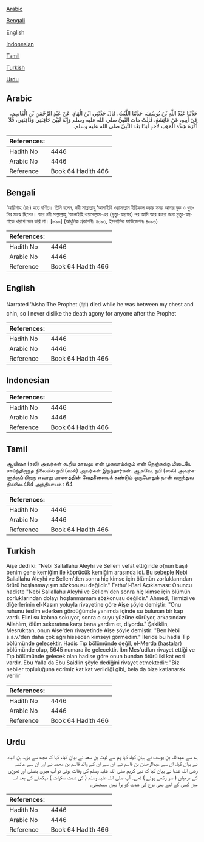 [Arabic](#arabic)

[Bengali](#bengali)

[English](#english)

[Indonesian](#indonesian)

[Tamil](#tamil)

[Turkish](#turkish)

[Urdu](#urdu)

## Arabic


<div dir="rtl" lang="ar" style={{fontSize:'larger',backgroundColor:'#f8f9fa',padding:20}}>
حَدَّثَنَا عَبْدُ اللَّهِ بْنُ يُوسُفَ، حَدَّثَنَا اللَّيْثُ، قَالَ حَدَّثَنِي ابْنُ الْهَادِ، عَنْ عَبْدِ الرَّحْمَنِ بْنِ الْقَاسِمِ، عَنْ أَبِيهِ، عَنْ عَائِشَةَ، قَالَتْ مَاتَ النَّبِيُّ صلى الله عليه وسلم وَإِنَّهُ لَبَيْنَ حَاقِنَتِي وَذَاقِنَتِي، فَلاَ أَكْرَهُ شِدَّةَ الْمَوْتِ لأَحَدٍ أَبَدًا بَعْدَ النَّبِيِّ صلى الله عليه وسلم‏.‏
</div>
<div style={{backgroundColor:'#f8f9fa',padding:20, marginBottom: 10}}><table> <thead> <tr> <th>References:</th> <th></th> </tr> </thead> <tbody><tr><td>Hadith No</td><td>4446</td></tr><tr><td>Arabic No</td><td>4446</td></tr><tr><td>Reference</td><td>Book 64 Hadith 466</td></tr></tbody></table></div>

## Bengali


<div dir="ltr" lang="bn" style={{fontSize:'larger',backgroundColor:'#f8f9fa',padding:20}}>
‘আয়িশাহ (রাঃ) হতে বর্ণিত। তিনি বলেন, নবী সাল্লাল্লাহু ‘আলাইহি ওয়াসাল্লাম ইন্তিকাল করার সময় আমার বুক ও থুতনির মাঝে ছিলেন। আর নবী সাল্লাল্লাহু ‘আলাইহি ওয়াসাল্লাম-এর (মৃত্যু-যন্ত্রণার) পর আমি আর কারো জন্য মৃত্যু-যন্ত্রণাকে খারাপ মনে করি না। [৮৯০] (আধুনিক প্রকাশনীঃ ৪০৯৩, ইসলামিক ফাউন্ডেশনঃ ৪০৯৬)
</div>
<div style={{backgroundColor:'#f8f9fa',padding:20, marginBottom: 10}}><table> <thead> <tr> <th>References:</th> <th></th> </tr> </thead> <tbody><tr><td>Hadith No</td><td>4446</td></tr><tr><td>Arabic No</td><td>4446</td></tr><tr><td>Reference</td><td>Book 64 Hadith 466</td></tr></tbody></table></div>

## English


<div dir="ltr" lang="en" style={{fontSize:'larger',backgroundColor:'#f8f9fa',padding:20}}>
Narrated 'Aisha:The Prophet (ﷺ) died while he was between my chest and chin, so I never dislike the death agony for anyone after the Prophet
</div>
<div style={{backgroundColor:'#f8f9fa',padding:20, marginBottom: 10}}><table> <thead> <tr> <th>References:</th> <th></th> </tr> </thead> <tbody><tr><td>Hadith No</td><td>4446</td></tr><tr><td>Arabic No</td><td>4446</td></tr><tr><td>Reference</td><td>Book 64 Hadith 466</td></tr></tbody></table></div>

## Indonesian


<div dir="ltr" lang="id" style={{fontSize:'larger',backgroundColor:'#f8f9fa',padding:20}}>

</div>
<div style={{backgroundColor:'#f8f9fa',padding:20, marginBottom: 10}}><table> <thead> <tr> <th>References:</th> <th></th> </tr> </thead> <tbody><tr><td>Hadith No</td><td>4446</td></tr><tr><td>Arabic No</td><td>4446</td></tr><tr><td>Reference</td><td>Book 64 Hadith 466</td></tr></tbody></table></div>

## Tamil


<div dir="ltr" lang="ta" style={{fontSize:'larger',backgroundColor:'#f8f9fa',padding:20}}>
ஆயிஷா (ரலி) அவர்கள் கூறிய தாவது: என் முகவாய்க்கும் என் நெஞ்சுக்கு மிடையே சாய்ந்திருந்த நிலையில் நபி (ஸல்) அவர்கள் இறந்தார்கள். ஆகவே, நபி (ஸல்) அவர்களுக்குப் பிறகு எவரது மரணத்தின் வேதனையைக் கண்டும் ஒருபோதும் நான் வருந்துவ தில்லை.484 அத்தியாயம் : 64
</div>
<div style={{backgroundColor:'#f8f9fa',padding:20, marginBottom: 10}}><table> <thead> <tr> <th>References:</th> <th></th> </tr> </thead> <tbody><tr><td>Hadith No</td><td>4446</td></tr><tr><td>Arabic No</td><td>4446</td></tr><tr><td>Reference</td><td>Book 64 Hadith 466</td></tr></tbody></table></div>

## Turkish


<div dir="ltr" lang="tr" style={{fontSize:'larger',backgroundColor:'#f8f9fa',padding:20}}>
Aişe dedi ki: "Nebi Sallallahu Aleyhi ve Sellem vefat ettiğinde o(nun başı) benim çene kemiğim ile köprücük kemiğim arasında idi. Bu sebeple Nebi Sallallahu Aleyhi ve Sellem'den sonra hiç kimse için ölümün zorluklarından ötürü hoşlanmayışım sözkonusu değildir." Fethu'l-Bari Açıklaması: Onuncu hadiste "Nebi Sallallahu Aleyhi ve Sellem'den sonra hiç kimse için ölümün zorluklarından dolayı hoşlanmamam sözkonusu değildir." Ahmed, Tirmizi ve diğerlerinin el-Kasım yoluyla rivayetine göre Aişe şöyle demiştir: "Onu ruhunu teslim ederken gördüğümde yanımda içinde su bulunan bir kap vardı. Elini su kabına sokuyor, sonra o suyu yüzüne sürüyor, arkasından: Allahlım, ölüm sekeratına karşı bana yardım et, diyordu." Şakiklin, Mesrukıtan, onun Aişe'den rivayetinde Aişe şöyle demiştir: "Ben Nebi s.a.v.'den daha çok ağrı hisseden kimseyi görmedim." İleride bu hadis Tıp bölümünde gelecektir. Hadis Tıp bölümünde değil, el-Merda (hastalar) bölümünde olup, 5645 numara ile gelecektir. İbn Mes'udlun rivayet ettiği ve Tıp bölümünde gelecek olan hadise göre onun bundan ötürü iki kat ecri vardır. Ebu Yalla da Ebu Saidlin şöyle dediğini rivayet etmektedir: "Biz nebiler topluluğuna ecrimiz kat kat verildiği gibi, bela da bize katlanarak verilir
</div>
<div style={{backgroundColor:'#f8f9fa',padding:20, marginBottom: 10}}><table> <thead> <tr> <th>References:</th> <th></th> </tr> </thead> <tbody><tr><td>Hadith No</td><td>4446</td></tr><tr><td>Arabic No</td><td>4446</td></tr><tr><td>Reference</td><td>Book 64 Hadith 466</td></tr></tbody></table></div>

## Urdu


<div dir="rtl" lang="ur" style={{fontSize:'larger',backgroundColor:'#f8f9fa',padding:20}}>
ہم سے عبداللہ بن یوسف نے بیان کیا، کہا ہم سے لیث بن سعد نے بیان کیا، کہا کہ مجھ سے یزید بن الہاد نے بیان کیا، ان سے عبدالرحمٰن بن قاسم نے، ان سے ان کے والد قاسم بن محمد نے اور ان سے عائشہ رضی اللہ عنہا نے بیان کیا کہ نبی کریم صلی اللہ علیہ وسلم کی وفات ہوئی تو آپ میری ہنسلی اور ٹھوڑی کے درمیان ( سر رکھے ہوئے ) تھے۔ آپ صلی اللہ علیہ وسلم ( کی شدت سکرات ) دیکھنے کے بعد اب میں کسی کے لیے بھی نزع کی شدت کو برا نہیں سمجھتی۔
</div>
<div style={{backgroundColor:'#f8f9fa',padding:20, marginBottom: 10}}><table> <thead> <tr> <th>References:</th> <th></th> </tr> </thead> <tbody><tr><td>Hadith No</td><td>4446</td></tr><tr><td>Arabic No</td><td>4446</td></tr><tr><td>Reference</td><td>Book 64 Hadith 466</td></tr></tbody></table></div>
